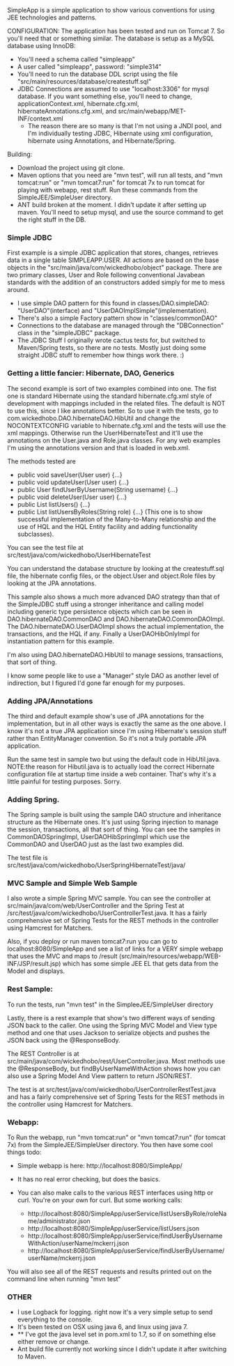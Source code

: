 SimpleApp is a simple application to show various conventions for using JEE technologies and patterns.

CONFIGURATION:  The application has been tested and run on Tomcat 7.  So you'll need that or something similar.  The database
is setup as a MySQL database using InnoDB:
  - You'll need a schema called "simpleapp" 
  - A user called "simpleapp", password: "simple314"
  - You'll need to run the database DDL script using the file "src/main/resources/database/createstuff.sql"
  - JDBC Connections are assumed to use "localhost:3306" for mysql database.  If you want something else, you'll need to change,
  	applicationContext.xml, hibernate.cfg.xml, hibernateAnnotations.cfg.xml, and src/main/webapp/MET-INF/context.xml
  	- The reason there are so many is that I'm not using a JNDI pool, and I'm individually testing JDBC, Hibernate using xml configuration,
  	  hibernate using Annotations, and Hibernate/Spring. 

Building:
  - Download the project using git clone. 
  - Maven options that you need are "mvn test", will run all tests, and "mvn tomcat:run" or "mvn tomcat7:run" for tomcat 7x to run tomcat for playing with webapp, rest stuff. Run these commands from the SimpleJEE/SimpleUser directory.
  - ANT build broken at the moment. I didn't update it after setting up maven.  You'll need to setup mysql, and use the source command to get the right stuff in the DB.

### Simple JDBC
First example is a simple JDBC application that stores, changes, retrieves data in a single table SIMPLEAPP.USER.
All actions are based on the base objects in the "src/main/java/com/wickedhobo/object" package.  There are two primary classes, 
User and Role following conventional Javabean standards with the addition of an constructors added simply 
for me to mess around.
  - I use simple DAO pattern for this found in classes/DAO.simpleDAO: "UserDAO"(interface) and "UserDAOImplSimple"(implementation).  
  - There's also a simple Factory pattern show in "classes/commonDAO"
  - Connections to the database are managed through the "DBConnection" class in the "simpleJDBC" package.
  - The JDBC Stuff I originally wrote cactus tests for, but switched to Maven/Spring tests, so there are no tests. Mostly just doing some straight JDBC stuff to remember how things work there. :)
	  
### Getting a little fancier: Hibernate, DAO, Generics 
The second example is sort of two examples combined into one.  The fist one is standard Hibernate using the
standard hibernate.cfg.xml style of development with mappings included in the related files.  The default is NOT
to use this, since I like annotations better.  So to use it with the tests, go to com.wickedhobo.DAO.hibernateDAO.HibUtil
and change the NOCONTEXTCONFIG variable to hibernate.cfg.xml and the tests will use the xml mappings.  Otherwise run
the UserHibernateTest and it'll use the annotations on the User.java and Role.java classes.  For any web examples I'm using
the annotations version and that is loaded in web.xml.

The methods tested are
- public void saveUser(User user) {...}
- public void updateUser(User user) {...}
- public User findUserByUsername(String username) {...}
- public void deleteUser(User user) {...}
- public List<User> listUsers() {...}
- public List<User> listUsersByRoles(String role) {...} (This one is to show successful implementation of the 
Many-to-Many relationship and the use of HQL and the HQL Entity facility and adding functionality subclasses).

You can see the test file at src/test/java/com/wickedhobo/UserHibernateTest

You can understand the database structure by looking at the createstuff.sql file, the hibernate config files, or the 
object.User and object.Role files by looking at the JPA annotations.

This sample also shows a much more advanced DAO strategy than that of the SimpleJDBC stuff using a stronger 
inheritance and calling model including generic type persistence objects which can be seen in 
DAO.hibernateDAO.CommonDAO and DAO.hibernateDAO.CommonDAOImpl.  The DAO.hibernateDAO.UserDAOImpl shows the 
actual implementation, the transactions, and the HQL if any.  Finally a UserDAOHibOnlyImpl for instantiation pattern for
this example.

I'm also using DAO.hibernateDAO.HibUtil to manage sessions, transactions, that sort of thing.

I know some people like to use a "Manager" style DAO as another level of indirection, but I figured I'd gone far 
enough for my purposes.

### Adding JPA/Annotations
The third and default example show's use of JPA annotations for the implementation, but in all other ways is exactly the same
as the one above.   I know it's not a true JPA application since I'm using Hibernate's session stuff rather than EntityManager convention.  So it's not a 
truly portable JPA application. 

Run the same test in sample two but using the default code in HibUtil.java. NOTE:the reason for Hibutil.java is to actually load the correct Hibernate configuration file at startup time inside a web container. 
 That's why it's a little painful for testing purposes.  Sorry.

### Adding Spring.  
The Spring sample is built using the sample DAO structure and inheritance structure as the Hibernate ones.  It's just using Spring
injection to manage the session, transactions, all that sort of thing.  You can see the samples in CommonDAOSpringImpl, UserDAOHibSpringImpl which
use the CommonDAO and UserDAO just as the last two examples did.

The test file is src/test/java/com/wickedhobo/UserSpringHibernateTest/java/

### MVC Sample and Simple Web Sample

I also wrote a simple Spring MVC sample.  You can see the controller at src/main/java/com/web/UserController and the Spring Test
at /src/test/java/com/wickedhobo/UserControllerTest.java. It has a fairly comprehensive set of Spring Tests for the
REST methods in the controller using Hamcrest for Matchers.

Also, if you deploy or run maven tomcat7:run you can go to localhost:8080/SimpleApp and see a list of links for a VERY simple
webapp that uses the MVC and maps to /result (src/main/resources/webapp/WEB-INF/JSP/result.jsp) which has some simple JEE EL
that gets data from the Model and displays.

### Rest Sample: 

To run the tests, run "mvn test" in the SimpleeJEE/SimpleUser directory

Lastly, there is a rest example that show's two different ways of sending JSON back to the caller.  One using the
Spring MVC Model and View type method and one that uses Jackson to serialize objects and pushes the JSON back using the @ResponseBody.

The REST Controller is at src/main/java/com/wickedhobo/rest/UserController.java.  Most methods use the @ResponseBody, but 
findByUserNameWithAction shows how you can also use a Spring Model And View pattern to return JSON/REST.

The test is at src/test/java/com/wickedhobo/UserControllerRestTest.java and has a fairly comprehensive set of Spring Tests for the
REST methods in the controller using Hamcrest for Matchers.

### Webapp:  

To Run the webapp, run "mvn tomcat:run" or "mvn tomcat7:run" (for tomcat 7x) from the SimpleJEE/SimpleUser directory.  You then have some cool things todo:

  - Simple webapp is here: http://localhost:8080/SimpleApp/    
  - It has no real error checking, but does the basics.

  - You can also make calls to the various REST interfaces using http or curl.  You're on your own for curl.  But some working calls:
     - http://localhost:8080/SimpleApp/userService/listUsersByRole/roleName/administrator.json
     - http://localhost:8080/SimpleApp/userService/listUsers.json
     - http://localhost:8080/SimpleApp/userService/findUserByUsernameWithAction/userName/mckerrj.json
     - http://localhost:8080/SimpleApp/userService/findUserByUsername/userName/mckerrj.json

You will also see all of the REST requests and results printed out on the command line when running "mvn test"

### OTHER
  - I use Logback for logging.  right now it's a very simple setup to send everything to the console.
  - It's been tested on OSX using java 6, and linux using java 7.
  - ** I've got the java level set in pom.xml to 1.7, so if on something else either remove or change.
  - Ant build file currently not working since I didn't update it after switching to Maven.  
  
